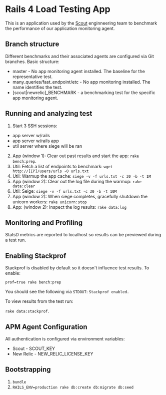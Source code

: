 # Rails 4 Load Testing App

This is an application used by the [Scout](https://scoutapp.com) enginneering team to benchmark the performance of our application monitoring agent. 

## Branch structure

Different benchmarks and their associated agents are configured via Git branches. Basic structure:

* master - No app monitoring agent installed. The baseline for the representative test.
* many_queries/fast_endpoint/etc - No app monitoring installed. The name identifies the test.
* [scout|newrelic]_BENCHMARK - a benchmarking test for the specific app monitoring agent.

## Running and analyzing test

1. Start 3 SSH sessions:
  * app server w/rails
  * app server w/rails app
  * util server where siege will be ran
2. App (window 1): Clear out past results and start the app: `rake bench:prep`.
3. Util: Fetch a list of endpoints to benchmark: `wget http://[IP]/users/urls -O urls.txt`
4. Util: Warmup the app cache: `siege -v -f urls.txt -c 30 -b -t 1M`
5. App (window 2): Clear out the log file during the warmup: `rake data:clear`
6. Util: Seige: `siege -v -f urls.txt -c 30 -b -t 10M`
5. App (window 2): When siege completes, gracefully shutdown the unicorn workers: `rake unicorn:stop`
6. App: (window 2): Inspect the log results: `rake data:log`

## Monitoring and Profiling

StatsD metrics are reported to localhost so results can be previewed during a test run.

## Enabling Stackprof

Stackprof is disabled by default so it doesn't influence test results. To enable:

`prof=true rake bench:prep`

You should see the following via `STDOUT`: `Stackprof enabled.`

To view results from the test run:

`rake data:stackprof`.

## APM Agent Configuration

All authentication is configured via environment variables:

* Scout - SCOUT_KEY
* New Relic - NEW_RELIC_LICENSE_KEY 

## Bootstrapping

1. `bundle`
2. `RAILS_ENV=production rake db:create db:migrate db:seed`